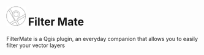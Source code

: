 # <img src="https://github.com/sducournau/filter_mate/blob/main/images/map.png?raw=true" width="50" height="50"> Filter Mate

FilterMate is a Qgis plugin, an everyday companion that allows you to easily filter your vector layers
